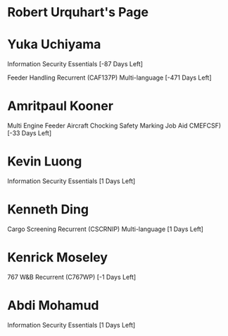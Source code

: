 # Robert Urquhart's Page




# Yuka Uchiyama


Information Security Essentials [-87 Days Left]

Feeder Handling Recurrent (CAF137P) Multi-language [-471 Days Left]



# Amritpaul Kooner


Multi Engine Feeder Aircraft Chocking Safety Marking Job Aid  CMEFCSF) [-33 Days Left]



# Kevin Luong


Information Security Essentials [1 Days Left]



# Kenneth Ding


Cargo Screening Recurrent (CSCRNIP) Multi-language [1 Days Left]



# Kenrick Moseley


767 W&B Recurrent (C767WP) [-1 Days Left]



# Abdi Mohamud


Information Security Essentials [1 Days Left]



